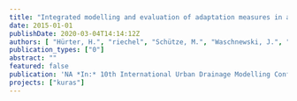 ```yaml
---
title: "Integrated modelling and evaluation of adaptation measures in a metropolitan wastewater system"
date: 2015-01-01
publishDate: 2020-03-04T14:14:12Z
authors: [ "Hürter, H.", "riechel", "Schütze, M.", "Waschnewski, J.", "Schmitt, T. G.", "stapf", "Philippon, V.", "Pawlowsky-Reusing, E." ]
publication_types: ["0"]
abstract: ""
featured: false
publication: 'NA *In:* 10th International Urban Drainage Modelling Conference. Québec, Canada. 20-23 September 2015'
projects: ["kuras"]
---
```


